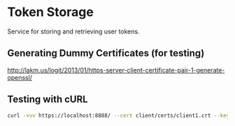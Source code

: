# Token Storage

Service for storing and retrieving user tokens.

## Generating Dummy Certificates (for testing)

http://lakm.us/logit/2013/01/https-server-client-certificate-pair-1-generate-openssl/

## Testing with cURL

```bash
curl -vvv https://localhost:8888/ --cert client/certs/client1.crt --key client/keys/client1.key --cacert ca/myCA.crt
```
